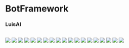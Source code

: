 <h1> BotFramework </h1>
<h3> LuisAI </h3> <br>
<img src="https://raw.githubusercontent.com/KursatCAKAL/BotFramework/master/LU%C4%B0S_AI/luis_1.png">
<img src="https://raw.githubusercontent.com/KursatCAKAL/BotFramework/master/LU%C4%B0S_AI/luis_2.png">
<img src="https://raw.githubusercontent.com/KursatCAKAL/BotFramework/master/LU%C4%B0S_AI/luis_3.png">
<img src="https://raw.githubusercontent.com/KursatCAKAL/BotFramework/master/LU%C4%B0S_AI/luis_4.png">
<img src="https://raw.githubusercontent.com/KursatCAKAL/BotFramework/master/LU%C4%B0S_AI/luis_5.png">
<img src="https://raw.githubusercontent.com/KursatCAKAL/BotFramework/master/LU%C4%B0S_AI/luis_6.png">
<img src="https://raw.githubusercontent.com/KursatCAKAL/BotFramework/master/LU%C4%B0S_AI/luis_7.png">
<img src="https://raw.githubusercontent.com/KursatCAKAL/BotFramework/master/LU%C4%B0S_AI/luis_8.png">
<img src="https://raw.githubusercontent.com/KursatCAKAL/BotFramework/master/LU%C4%B0S_AI/luis_9.png">
<img src="https://raw.githubusercontent.com/KursatCAKAL/BotFramework/master/LU%C4%B0S_AI/luis_10.png">
<img src="https://raw.githubusercontent.com/KursatCAKAL/BotFramework/master/LU%C4%B0S_AI/luis_11.png">
<img src="https://raw.githubusercontent.com/KursatCAKAL/BotFramework/master/LU%C4%B0S_AI/luis_12.png">
<img src="https://raw.githubusercontent.com/KursatCAKAL/BotFramework/master/LU%C4%B0S_AI/luis_13.png">
<img src="https://raw.githubusercontent.com/KursatCAKAL/BotFramework/master/LU%C4%B0S_AI/luis_14.png">
<img src="https://raw.githubusercontent.com/KursatCAKAL/BotFramework/master/LU%C4%B0S_AI/luis_16.png">
<img src="https://raw.githubusercontent.com/KursatCAKAL/BotFramework/master/LU%C4%B0S_AI/luis_17.png">
<img src="https://raw.githubusercontent.com/KursatCAKAL/BotFramework/master/LU%C4%B0S_AI/luis_18.png">
<img src="https://raw.githubusercontent.com/KursatCAKAL/BotFramework/master/LU%C4%B0S_AI/luis_19.png">
<img src="https://raw.githubusercontent.com/KursatCAKAL/BotFramework/master/LU%C4%B0S_AI/luis_20.png">
